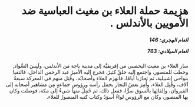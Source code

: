 <h1 dir="rtl">هزيمة حملة العلاء بن مغيث العباسية ضد الأمويين بالأندلس .</h1>

<h5 dir="rtl">العام الهجري:  146

العام الميلادي: 763

</h5>

<p dir="rtl">سار العلاء بن مغيث اليحصبي من إفريقيَّة إلى مدينة باجة من الأندلس، ولَبِسَ السَّواد, وخطبَ للمنصور، واجتمع إليه خلقٌ كثيرٌ، فخرج إليه الأميرُ عبد الرحمن الداخل، فالتقيا بنواحي إشبيلية، ثم تحارَبا أيامًا، فانهزم العلاء وأصحابُه، وقُتِل منهم في المعركة سبعةُ آلاف، وقُتِل العلاء، وأُمِرَ بعضُ التجار بحمل رأسه ورؤوسِ جماعةٍ مِن مشاهير أصحابه إلى القيروان، وإلقائِها بالسوق سرًّا، ففعل ذلك، ثم حُمِلَ منها شيءٌ إلى مكة، فوصلت وكان بها المنصور، وكان مع الرؤوسِ لواءٌ أسوَدُ وكتاب كتبه المنصورُ للعلاء.</p></br>
